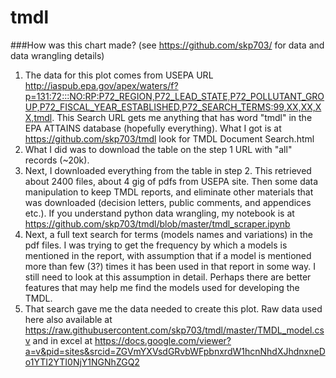 # tmdl
###How was this chart made? (see https://github.com/skp703/ for data and data wrangling details)
1. The data for this plot comes from USEPA URL http://iaspub.epa.gov/apex/waters/f?p=131:72:::NO:RP:P72_REGION,P72_LEAD_STATE,P72_POLLUTANT_GROUP,P72_FISCAL_YEAR_ESTABLISHED,P72_SEARCH_TERMS:99,XX,XX,XX,tmdl. This Search URL gets me anything that has word "tmdl" in the EPA ATTAINS database  (hopefully everything). What I got is at https://github.com/skp703/tmdl look for TMDL Document Search.html
2. What I did was to download the table on the step 1 URL with "all" records (~20k). 
3. Next, I downloaded everything from the table in step 2. This retrieved about 2400 files, about 4 gig of pdfs from USEPA site.
Then some data manipulation to keep TMDL reports, and  eliminate other materials that was downloaded (decision letters, public comments, and appendices etc.). If you understand python data wrangling, my notebook is at https://github.com/skp703/tmdl/blob/master/tmdl_scraper.ipynb
4. Next, a full text search for terms (models names and variations) in the pdf files. I was trying to get the frequency by which a models is mentioned in the report, with assumption that if a model is mentioned more than few (3?) times it has been used in that report in some way. I still need to look at this assumption in detail. Perhaps there are better features that may help me find the models used for developing the TMDL.
5. That search gave me the data needed to create this plot. Raw data used here also available at https://raw.githubusercontent.com/skp703/tmdl/master/TMDL_model.csv and in excel at https://docs.google.com/viewer?a=v&pid=sites&srcid=ZGVmYXVsdGRvbWFpbnxrdW1hcnNhdXJhdnxneDo1YTI2YTI0NjY1NGNhZGQ2
